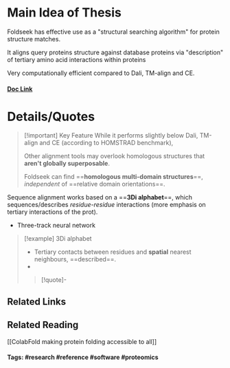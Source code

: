 # Main Idea of Thesis

Foldseek has effective use as a "structural searching algorithm" for protein structure matches.

It aligns query proteins structure against database proteins via "description" of tertiary amino acid interactions within proteins

Very computationally efficient compared to Dali, TM-align and CE.

#### [Doc Link](https://www.nature.com/articles/s41587-023-01773-0)

# Details/Quotes

> [!important] Key Feature
> While it performs slightly below Dali, TM-align and CE (according to HOMSTRAD benchmark),
> 
> Other alignment tools may overlook homologous structures that **aren't globally superposable**.
> 
> Foldseek can find ==**homologous multi-domain structures**==, *independent* of ==relative domain orientations==.

Sequence alignment works based on a ==**3Di alphabet**==, which sequences/describes *residue-residue* interactions (more emphasis on tertiary interactions of the prot).

- Three-track neural network

> [!example] 3Di alphabet
> - Tertiary contacts between residues and **spatial** nearest neighbours, ==described==.
> - 
> > [!quote]-




## Related Links

## Related Reading
[[ColabFold making protein folding accessible to all]]


#### Tags: #research #reference #software #proteomics 